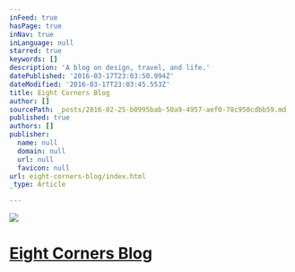 ```yaml
---
inFeed: true
hasPage: true
inNav: true
inLanguage: null
starred: true
keywords: []
description: 'A blog on design, travel, and life.'
datePublished: '2016-03-17T23:03:50.994Z'
dateModified: '2016-03-17T23:03:45.553Z'
title: Eight Corners Blog
author: []
sourcePath: _posts/2016-02-25-b0995bab-50a9-4957-aef0-78c950cdbb59.md
published: true
authors: []
publisher:
  name: null
  domain: null
  url: null
  favicon: null
url: eight-corners-blog/index.html
_type: Article

---
```

![](https://the-grid-user-content.s3-us-west-2.amazonaws.com/8f877434-c2b3-46e2-a27e-a50d787ceb5a.png)

# [Eight Corners Blog][0]

[0]: http://blog.eightcorners.co/